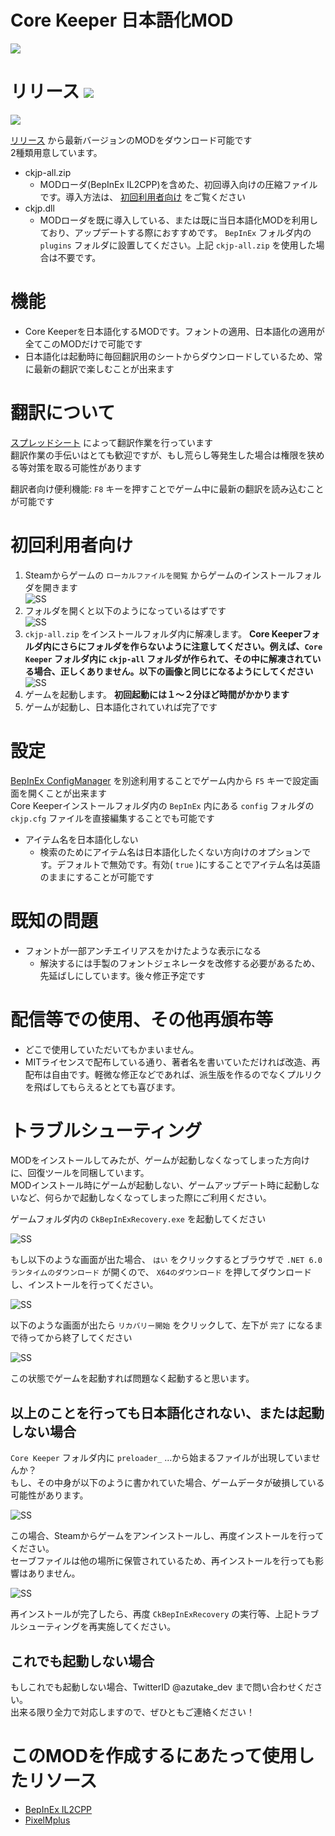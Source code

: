 ﻿# Core Keeper 日本語化MOD
<img align="center" src="img/ss.png">

# リリース [![](https://img.shields.io/github/downloads/azutake/corekeeper-jp/total.svg)](../../releases)
[![](https://img.shields.io/github/release/azutake/corekeeper-jp.svg?label=version)](../../releases/latest)

[リリース](../../releases) から最新バージョンのMODをダウンロード可能です  
2種類用意しています。
* ckjp-all.zip
  - MODローダ(BepInEx IL2CPP)を含めた、初回導入向けの圧縮ファイルです。導入方法は、 [初回利用者向け](#初回利用者向け) をご覧ください
* ckjp.dll
  - MODローダを既に導入している、または既に当日本語化MODを利用しており、アップデートする際におすすめです。 `BepInEx` フォルダ内の `plugins` フォルダに設置してください。上記 `ckjp-all.zip` を使用した場合は不要です。

# 機能
* Core Keeperを日本語化するMODです。フォントの適用、日本語化の適用が全てこのMODだけで可能です
* 日本語化は起動時に毎回翻訳用のシートからダウンロードしているため、常に最新の翻訳で楽しむことが出来ます

# 翻訳について
[スプレッドシート](https://docs.google.com/spreadsheets/d/1csBM-ZqZtG_z_JdLaFvGHHy8UABZdxRRdT_ShJM5zTE/edit#gid=0) によって翻訳作業を行っています  
翻訳作業の手伝いはとても歓迎ですが、もし荒らし等発生した場合は権限を狭める等対策を取る可能性があります

翻訳者向け便利機能: `F8` キーを押すことでゲーム中に最新の翻訳を読み込むことが可能です

# 初回利用者向け
1. Steamからゲームの `ローカルファイルを閲覧` からゲームのインストールフォルダを開きます  
![SS](img/steam_xqDTuLeSCe.png)
2. フォルダを開くと以下のようになっているはずです  
![SS](img/explorer_dBxPBY4Glo.png)
3.  `ckjp-all.zip` をインストールフォルダ内に解凍します。 **Core Keeperフォルダ内にさらにフォルダを作らないように注意してください。例えば、`Core Keeper` フォルダ内に `ckjp-all` フォルダが作られて、その中に解凍されている場合、正しくありません。以下の画像と同じになるようにしてください**  
![SS](img/explorer_7tgBzy59mR.png)
4. ゲームを起動します。 **初回起動には１～２分ほど時間がかかります**
5. ゲームが起動し、日本語化されていれば完了です

# 設定
[BepInEx ConfigManager](https://github.com/sinai-dev/BepInExConfigManager) を別途利用することでゲーム内から `F5` キーで設定画面を開くことが出来ます  
Core Keeperインストールフォルダ内の `BepInEx` 内にある `config` フォルダの `ckjp.cfg` ファイルを直接編集することでも可能です
* アイテム名を日本語化しない
  - 検索のためにアイテム名は日本語化したくない方向けのオプションです。デフォルトで無効です。有効( `true` )にすることでアイテム名は英語のままにすることが可能です

# 既知の問題
* フォントが一部アンチエイリアスをかけたような表示になる
  - 解決するには手製のフォントジェネレータを改修する必要があるため、先延ばしにしています。後々修正予定です

# 配信等での使用、その他再頒布等
* どこで使用していただいてもかまいません。
* MITライセンスで配布している通り、著者名を書いていただければ改造、再配布は自由です。軽微な修正などであれば、派生版を作るのでなくプルリクを飛ばしてもらえるととても喜びます。

# トラブルシューティング
MODをインストールしてみたが、ゲームが起動しなくなってしまった方向けに、回復ツールを同梱しています。  
MODインストール時にゲームが起動しない、ゲームアップデート時に起動しないなど、何らかで起動しなくなってしまった際にご利用ください。

ゲームフォルダ内の `CkBepInExRecovery.exe` を起動してください

![SS](img/explorer_7ADBg7WwWl.png)

もし以下のような画面が出た場合、 `はい` をクリックするとブラウザで `.NET 6.0 ランタイムのダウンロード` が開くので、 `X64のダウンロード` を押してダウンロードし、インストールを行ってください。

![SS](img/ckbepinexrecovery-error.png)

以下のような画面が出たら `リカバリー開始` をクリックして、左下が `完了` になるまで待ってから終了してください

![SS](img/CkBepInExRecovery_4r08KXimEP.png)

この状態でゲームを起動すれば問題なく起動すると思います。

## 以上のことを行っても日本語化されない、または起動しない場合

`Core Keeper` フォルダ内に `preloader_` …から始まるファイルが出現していませんか？  
もし、その中身が以下のように書かれていた場合、ゲームデータが破損している可能性があります。

![SS](img/Notepad_j2TW55vJwd.png)

この場合、Steamからゲームをアンインストールし、再度インストールを行ってください。  
セーブファイルは他の場所に保管されているため、再インストールを行っても影響はありません。

![SS](img/steam_NAJpMkWKKi.png)

再インストールが完了したら、再度 `CkBepInExRecovery` の実行等、上記トラブルシューティングを再実施してください。

## これでも起動しない場合
もしこれでも起動しない場合、TwitterID @azutake_dev まで問い合わせください。  
出来る限り全力で対応しますので、ぜひともご連絡ください！

# このMODを作成するにあたって使用したリソース
* [BepInEx IL2CPP](https://github.com/BepInEx/BepInEx)
* [PixelMplus](https://itouhiro.hatenablog.com/entry/20130602/font)
